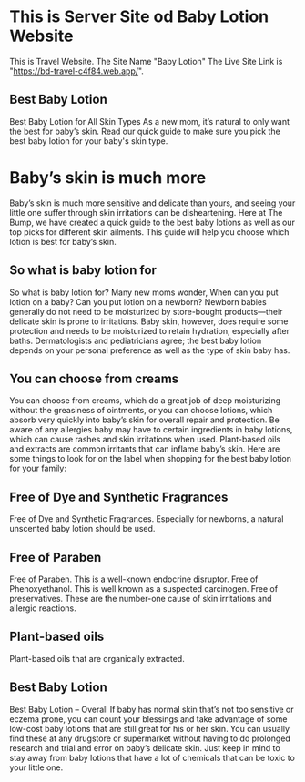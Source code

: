 <!-- @format -->

# This is Server Site od Baby Lotion Website

This is Travel Website. The Site Name "Baby Lotion" The Live Site Link is "https://bd-travel-c4f84.web.app/".

## Best Baby Lotion

Best Baby Lotion for All Skin Types As a new mom, it’s natural to only want the best for baby’s skin. Read our quick guide to make sure you pick the best baby lotion for your baby's skin type.

# Baby’s skin is much more

Baby’s skin is much more sensitive and delicate than yours, and seeing your little one suffer through skin irritations can be disheartening. Here at The Bump, we have created a quick guide to the best baby lotions as well as our top picks for different skin ailments. This guide will help you choose which lotion is best for baby’s skin.

## So what is baby lotion for

So what is baby lotion for? Many new moms wonder, When can you put lotion on a baby? Can you put lotion on a newborn? Newborn babies generally do not need to be moisturized by store-bought products—their delicate skin is prone to irritations. Baby skin, however, does require some protection and needs to be moisturized to retain hydration, especially after baths. Dermatologists and pediatricians agree; the best baby lotion depends on your personal preference as well as the type of skin baby has.

## You can choose from creams

You can choose from creams, which do a great job of deep moisturizing without the greasiness of ointments, or you can choose lotions, which absorb very quickly into baby’s skin for overall repair and protection. Be aware of any allergies baby may have to certain ingredients in baby lotions, which can cause rashes and skin irritations when used. Plant-based oils and extracts are common irritants that can inflame baby’s skin. Here are some things to look for on the label when shopping for the best baby lotion for your family:

## Free of Dye and Synthetic Fragrances

Free of Dye and Synthetic Fragrances. Especially for newborns, a natural unscented baby lotion should be used.

## Free of Paraben

Free of Paraben. This is a well-known endocrine disruptor. Free of Phenoxyethanol. This is well known as a suspected carcinogen. Free of preservatives. These are the number-one cause of skin irritations and allergic reactions.

## Plant-based oils

Plant-based oils that are organically extracted.

## Best Baby Lotion

Best Baby Lotion – Overall If baby has normal skin that’s not too sensitive or eczema prone, you can count your blessings and take advantage of some low-cost baby lotions that are still great for his or her skin. You can usually find these at any drugstore or supermarket without having to do prolonged research and trial and error on baby’s delicate skin. Just keep in mind to stay away from baby lotions that have a lot of chemicals that can be toxic to your little one.
